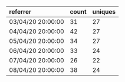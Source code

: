 | referrer          | count | uniques |
| :---------------- | :---- | :------ |
| 03/04/20 20:00:00 | 31    | 27      |
| 04/04/20 20:00:00 | 42    | 27      |
| 05/04/20 20:00:00 | 34    | 27      |
| 06/04/20 20:00:00 | 33    | 24      |
| 07/04/20 20:00:00 | 26    | 22      |
| 08/04/20 20:00:00 | 38    | 24      |